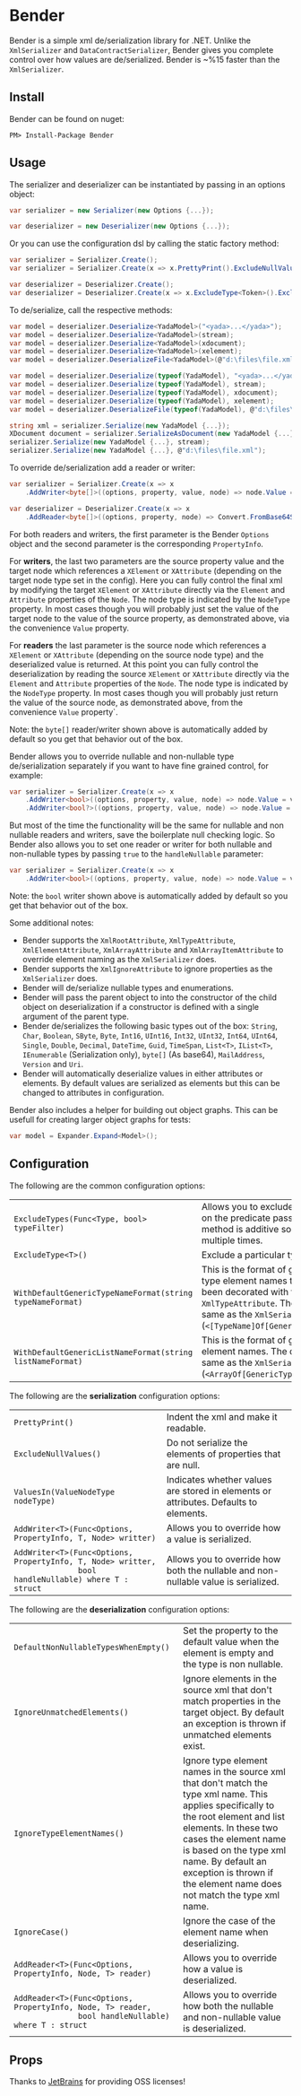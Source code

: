 Bender
=============

Bender is a simple xml de/serialization library for .NET. Unlike the `XmlSerializer` and `DataContractSerializer`, Bender gives you complete control over how values are de/serialized. Bender is ~%15 faster than the `XmlSerializer`.

Install
------------

Bender can be found on nuget:

    PM> Install-Package Bender

Usage
------------

The serializer and deserializer can be instantiated by passing in an options object:

```csharp
var serializer = new Serializer(new Options {...});

var deserializer = new Deserializer(new Options {...});
```

Or you can use the configuration dsl by calling the static factory method:

```csharp
var serializer = Serializer.Create();
var serializer = Serializer.Create(x => x.PrettyPrint().ExcludeNullValues());

var deserializer = Deserializer.Create();
var deserializer = Deserializer.Create(x => x.ExcludeType<Token>().ExcludeType<Password>());
```

To de/serialize, call the respective methods:

```csharp
var model = deserializer.Deserialize<YadaModel>("<yada>...</yada>");
var model = deserializer.Deserialize<YadaModel>(stream);
var model = deserializer.Deserialize<YadaModel>(xdocument);
var model = deserializer.Deserialize<YadaModel>(xelement);
var model = deserializer.DeserializeFile<YadaModel>(@"d:\files\file.xml");

var model = deserializer.Deserialize(typeof(YadaModel), "<yada>...</yada>");
var model = deserializer.Deserialize(typeof(YadaModel), stream);
var model = deserializer.Deserialize(typeof(YadaModel), xdocument);
var model = deserializer.Deserialize(typeof(YadaModel), xelement);
var model = deserializer.DeserializeFile(typeof(YadaModel), @"d:\files\file.xml");

string xml = serializer.Serialize(new YadaModel {...});
XDocument document = serializer.SerializeAsDocument(new YadaModel {...});
serializer.Serialize(new YadaModel {...}, stream);
serializer.Serialize(new YadaModel {...}, @"d:\files\file.xml");
```

To override de/serialization add a reader or writer:

```csharp
var serializer = Serializer.Create(x => x
    .AddWriter<byte[]>((options, property, value, node) => node.Value = Convert.ToBase64String(value)));

var deserializer = Deserializer.Create(x => x
    .AddReader<byte[]>((options, property, node) => Convert.FromBase64String(node.Value)));
```

For both readers and writers, the first parameter is the Bender `Options` object and the second parameter is the corresponding `PropertyInfo`. 

For **writers**, the last two parameters are the source property value and the target node which references a `XElement` or `XAttribute` (depending on the target node type set in the config). Here you can fully control the final xml by modifying the target `XElement` or `XAttribute` directly via the `Element` and `Attribute` properties of the `Node`. The node type is indicated by the `NodeType` property. In most cases though you will probably just set the value of the target node to the value of the source property, as demonstrated above, via the convenience `Value` property. 

For **readers** the last parameter is the source node which references a `XElement` or `XAttribute` (depending on the source node type) and the deserialized value is returned. At this point you can fully control the deserialization by reading the source `XElement` or `XAttribute` directly via the `Element` and `Attribute` properties of the `Node`. The node type is indicated by the `NodeType` property. In most cases though you will probably just return the value of the source node, as demonstrated above, from the convenience `Value` property`. 

Note: the `byte[]` reader/writer shown above is automatically added by default so you get that behavior out of the box.

Bender allows you to override nullable and non-nullable type de/serialization separately if you want to have fine grained control, for example:

```csharp
var serializer = Serializer.Create(x => x
    .AddWriter<bool>((options, property, value, node) => node.Value = value.ToString().ToLower())
    .AddWriter<bool?>((options, property, value, node) => node.Value = value.HasValue ? value.Value.ToString().ToLower() ? ""));
```

But most of the time the functionality will be the same for nullable and non nullable readers and writers, save the boilerplate null checking logic. So Bender also allows you to set one reader or writer for both nullable and non-nullable types by passing `true` to the `handleNullable` parameter:

```csharp
var serializer = Serializer.Create(x => x
    .AddWriter<bool>((options, property, value, node) => node.Value = value.ToString().ToLower(), true);
```

Note: the `bool` writer shown above is automatically added by default so you get that behavior out of the box.

Some additional notes:

- Bender supports the `XmlRootAttribute`, `XmlTypeAttribute`, `XmlElementAttribute`, `XmlArrayAttribute` and `XmlArrayItemAttribute` to override element naming as the `XmlSerializer` does. 
- Bender supports the `XmlIgnoreAttribute` to ignore properties as the `XmlSerializer` does. 
- Bender will de/serialize nullable types and enumerations. 
- Bender will pass the parent object to into the constructor of the child object on deserialization if a constructor is defined with a single argument of the parent type.
- Bender de/serializes the following basic types out of the box: `String`, `Char`, `Boolean`, `SByte`, `Byte`, `Int16`, `UInt16`, `Int32`, `UInt32`, `Int64`, `UInt64`, `Single`, `Double`, `Decimal`, `DateTime`, `Guid`, `TimeSpan`, `List<T>`, `IList<T>`, `IEnumerable` (Serialization only), `byte[]` (As base64), `MailAddress`, `Version` and `Uri`.
- Bender will automatically deserialize values in either attributes or elements. By default values are serialized as elements but this can be changed to attributes in configuration.

Bender also includes a helper for building out object graphs. This can be usefull for creating larger object graphs for tests:

```csharp
var model = Expander.Expand<Model>();
```
    
Configuration
------------

The following are the common configuration options:

<table>
  <tr>
    <td><code>ExcludeTypes(Func&lt;Type, bool&gt; typeFilter)</code></td>
    <td>Allows you to exclude types based on the predicate passed in. This method is additive so it can be called multiple times.</td>
  </tr>
  <tr>
    <td><code>ExcludeType&lt;T&gt;()</code></td>
    <td>Exclude a particular type.</td>
  </tr>
  <tr>
    <td><code>WithDefaultGenericTypeNameFormat(string typeNameFormat)</code></td>
    <td>This is the format of generic xml type element names that haven't been decorated with the <code>XmlTypeAttribute</code>. The default is the same as the <code>XmlSerializer</code> (<code>&lt;[TypeName]Of[GenericTypeArgs]/&gt;</code>).</td>
  </tr>
  <tr>
    <td><code>WithDefaultGenericListNameFormat(string listNameFormat)</code></td>
    <td>This is the format of generic xml list element names. The default is the same as the <code>XmlSerializer</code> (<code>&lt;ArrayOf[GenericTypeArgs]/&gt;</code>).</td>
  </tr>
</table>

The following are the **serialization** configuration options:

<table>
  <tr>
    <td><code>PrettyPrint()</code></td>
    <td>Indent the xml and make it readable.</td>
  </tr>
  <tr>
    <td><code>ExcludeNullValues()</code></td>
    <td>Do not serialize the elements of properties that are null.</td>
  </tr>
  <tr>
    <td><code>ValuesIn(ValueNodeType nodeType)</code></td>
    <td>Indicates whether values are stored in elements or attributes. Defaults to elements.</td>
  </tr>
  <tr>
    <td><code>AddWriter&lt;T&gt;(Func&lt;Options, PropertyInfo, T, Node&gt; writter)</code></td>
    <td>Allows you to override how a value is serialized.</td>
  </tr>
  <tr>
    <td><code>AddWriter&lt;T&gt;(Func&lt;Options, PropertyInfo, T, Node&gt; writter, <br/>&nbsp;&nbsp;&nbsp;&nbsp;&nbsp;&nbsp;&nbsp;&nbsp;&nbsp;&nbsp;&nbsp;&nbsp;&nbsp;&nbsp;bool handleNullable) where T : struct</code></td>
    <td>Allows you to override how both the nullable and non-nullable value is serialized.</td>
  </tr>
</table>

The following are the **deserialization** configuration options:

<table>
  <tr>
    <td><code>DefaultNonNullableTypesWhenEmpty()</code></td>
    <td>Set the property to the default value when the element is empty and the type is non nullable.</td>
  </tr>
  <tr>
    <td><code>IgnoreUnmatchedElements()</code></td>
    <td>Ignore elements in the source xml that don't match properties in the target object. By default an exception is thrown if unmatched elements exist.</td>
  </tr>
  <tr>
    <td><code>IgnoreTypeElementNames()</code></td>
    <td>Ignore type element names in the source xml that don't match the type xml name. This applies specifically to the root element and list elements. In these two cases the element name is based on the type xml name. By default an exception is thrown if the element name does not match the type xml name.</td>
  </tr>
  <tr>
    <td><code>IgnoreCase()</code></td>
    <td>Ignore the case of the element name when deserializing.</td>
  </tr>
  <tr>
    <td><code>AddReader&lt;T&gt;(Func&lt;Options, PropertyInfo, Node, T&gt; reader)</code></td>
    <td>Allows you to override how a value is deserialized.</td>
  </tr>
  <tr>
    <td><code>AddReader&lt;T&gt;(Func&lt;Options, PropertyInfo, Node, T&gt; reader, <br/>&nbsp;&nbsp;&nbsp;&nbsp;&nbsp;&nbsp;&nbsp;&nbsp;&nbsp;&nbsp;&nbsp;&nbsp;&nbsp;&nbsp;bool handleNullable) where T : struct</code></td>
    <td>Allows you to override how both the nullable and non-nullable value is deserialized.</td>
  </tr>
</table>

Props
------------

Thanks to [JetBrains](http://www.jetbrains.com/) for providing OSS licenses! 